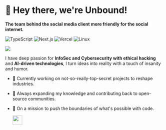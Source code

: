 # 👋 Hey there, we're Unbound!
**The team behind the social media client more friendly for the social internet.**

![TypeScript](https://img.shields.io/badge/Code-TypeScript-informational?style=flat&logo=typescript&color=3178c6)
![Next.js](https://img.shields.io/badge/Framework-Next.js-informational?style=flat&logo=next.js&color=000000)
![Vercel](https://img.shields.io/badge/Deployments-Vercel-informational?style=flat&logo=vercel&color=000000)
![Linux](https://img.shields.io/badge/Using-Linux-informational?style=flat&logo=linux&color=FCC624)

<img src="https://skillicons.dev/icons?i=cloudflare,gcp,workers,docker,kubernetes,supabase,git,vscode,androidstudio,html,css,js,ts,py,nodejs,mysql,postgres,tensorflow&perline=9" />

I have deep passion for **InfoSec and Cybersecurity with ethical hacking** and **AI-driven technologies**, I turn ideas into reality with a touch of insanity and humor.

- 🔭 Currently working on not-so-really-top-secret projects to reshape industries.
- 🌱 Always expanding my knowledge and contributing back to open-source communities.
- 🚀 On a mission to push the boundaries of what's possible with code.

    <img src="https://user-images.githubusercontent.com/5679180/79618120-0daffb80-80be-11ea-819e-d2b0fa904d07.gif" width="30px">
